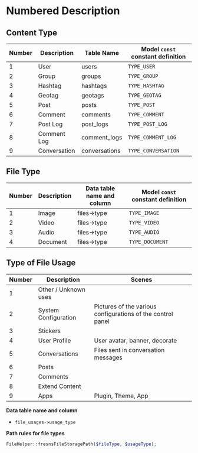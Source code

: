 # Numbered Description

## Content Type

| Number | Description | Table Name | Model `const` constant definition |
| --- | --- | --- | --- |
| 1 | User | users | `TYPE_USER` |
| 2 | Group | groups | `TYPE_GROUP` |
| 3 | Hashtag | hashtags | `TYPE_HASHTAG` |
| 4 | Geotag | geotags | `TYPE_GEOTAG` |
| 5 | Post | posts | `TYPE_POST` |
| 6 | Comment | comments | `TYPE_COMMENT` |
| 7 | Post Log | post_logs | `TYPE_POST_LOG` |
| 8 | Comment Log | comment_logs | `TYPE_COMMENT_LOG` |
| 9 | Conversation | conversations | `TYPE_CONVERSATION` |

## File Type

| Number | Description | Data table name and column | Model `const` constant definition |
| --- | --- | --- | --- |
| 1 | Image | files->type | `TYPE_IMAGE` |
| 2 | Video | files->type | `TYPE_VIDEO` |
| 3 | Audio | files->type | `TYPE_AUDIO` |
| 4 | Document | files->type | `TYPE_DOCUMENT` |

## Type of File Usage

| Number | Description | Scenes |
| --- | --- | --- |
| 1 | Other / Unknown uses |  |
| 2 | System Configuration | Pictures of the various configurations of the control panel |
| 3 | Stickers |  |
| 4 | User Profile | User avatar, banner, decorate |
| 5 | Conversations | Files sent in conversation messages |
| 6 | Posts |  |
| 7 | Comments |  |
| 8 | Extend Content |  |
| 9 | Apps | Plugin, Theme, App |

**Data table name and column**

- `file_usages->usage_type`

**Path rules for file types**

```php
FileHelper::fresnsFileStoragePath($fileType, $usageType);
```
